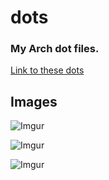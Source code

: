 # dots
### My Arch dot files.

[Link to these dots](https://github.com/Signifies/dots)

## Images
![Imgur](https://i.imgur.com/5flLpQk.png)

![Imgur](https://i.imgur.com/7P8X6Ut.png)

![Imgur](https://i.imgur.com/bw5C7rX.png)
